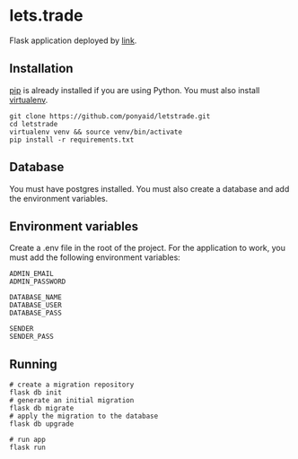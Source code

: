 # lets.trade

Flask application deployed by [link](https://lets.trade).

## Installation 

[pip](https://packaging.python.org/key_projects/#pip) is already installed if you are using Python.
You must also install [virtualenv](https://packaging.python.org/key_projects/#virtualenv).

```
git clone https://github.com/ponyaid/letstrade.git
cd letstrade
virtualenv venv && source venv/bin/activate
pip install -r requirements.txt
```

## Database

You must have postgres installed. You must also create a database and add the environment variables.

## Environment variables
Create a .env file in the root of the project.
For the application to work, you must add the following environment variables:

```
ADMIN_EMAIL
ADMIN_PASSWORD

DATABASE_NAME
DATABASE_USER
DATABASE_PASS

SENDER
SENDER_PASS
```

## Running

```
# create a migration repository
flask db init
# generate an initial migration
flask db migrate
# apply the migration to the database
flask db upgrade

# run app
flask run
```